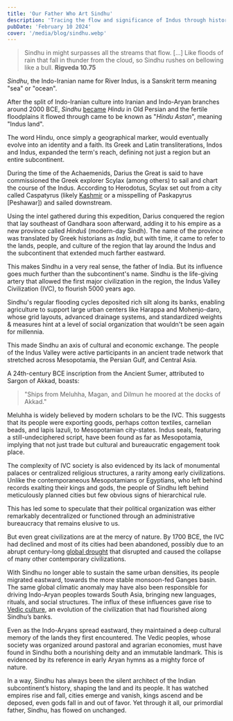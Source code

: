 ```yaml
---
title: 'Our Father Who Art Sindhu'
description: 'Tracing the flow and significance of Indus through history'
pubDate: 'February 10 2024'
cover: '/media/blog/sindhu.webp'
---
```


> Sindhu in might surpasses all the streams that flow. \[...] Like floods of rain that fall in thunder from the cloud, so Sindhu rushes on bellowing like a bull.
> **Rigveda 10.75**

_Sindhu_, the Indo-Iranian name for River Indus, is a Sanskrit term meaning "sea" or "ocean".

After the split of Indo-Iranian culture into Iranian and Indo-Aryan branches around 2000 BCE, _Sindhu_ [became](https://en.wikipedia.org/wiki/Proto-Iranian_language#Development_into_Old_Iranian) _Hindu_ in Old Persian and the fertile floodplains it flowed through came to be known as "_Hindu Astan_", meaning "Indus land".

The word Hindu, once simply a geographical marker, would eventually evolve into an identity and a faith. Its Greek and Latin transliterations, Indos and Indus, expanded the term's reach, defining not just a region but an entire subcontinent.

During the time of the Achaemenids, Darius the Great is said to have commissioned the Greek explorer Scylax (among others) to sail and chart the course of the Indus. According to Herodotus, Scylax set out from a city called Caspatyrus (likely [Kashmir](http://www.perseus.tufts.edu/hopper/text?doc=Perseus%3Atext%3A1999.04.0064%3Aentry%3Dcaspatyrus-geo) or a misspelling of Paskapyrus \[Peshawar]) and sailed downstream.

Using the intel gathered during this expedition, Darius conquered the region that lay southeast of Gandhara soon afterward, adding it to his empire as a new province called _Hinduš_ (modern-day Sindh). The name of the province was translated by Greek historians as _India_, but with time, it came to refer to the lands, people, and culture of the region that lay around the Indus and the subcontinent that extended much farther eastward.

This makes Sindhu in a very real sense, the father of India. But its influence goes much further than the subcontinent's name. Sindhu is the life-giving artery that allowed the first major civilization in the region, the Indus Valley Civilization (IVC), to flourish 5000 years ago.

Sindhu's regular flooding cycles deposited rich silt along its banks, enabling agriculture to support large urban centers like Harappa and Mohenjo-daro, whose grid layouts, advanced drainage systems, and standardized weights & measures hint at a level of social organization that wouldn't be seen again for millennia.

This made Sindhu an axis of cultural and economic exchange. The people of the Indus Valley were active participants in an ancient trade network that stretched across Mesopotamia, the Persian Gulf, and Central Asia.

A 24th-century BCE inscription from the Ancient Sumer, attributed to Sargon of Akkad, boasts:

> "Ships from Meluhha, Magan, and Dilmun he moored at the docks of Akkad."

Meluhha is widely believed by modern scholars to be the IVC. This suggests that its people were exporting goods, perhaps cotton textiles, carnelian beads, and lapis lazuli, to Mesopotamian city-states. Indus seals, featuring a still-undeciphered script, have been found as far as Mesopotamia, implying that not just trade but cultural and bureaucratic engagement took place.

The complexity of IVC society is also evidenced by its lack of monumental palaces or centralized religious structures, a rarity among early civilizations. Unlike the contemporaneous Mesopotamians or Egyptians, who left behind records exalting their kings and gods, the people of Sindhu left behind meticulously planned cities but few obvious signs of hierarchical rule.

This has led some to speculate that their political organization was either remarkably decentralized or functioned through an administrative bureaucracy that remains elusive to us.

But even great civilizations are at the mercy of nature. By 1700 BCE, the IVC had declined and most of its cities had been abandoned, possibly due to an abrupt century-long [global drought](https://en.wikipedia.org/wiki/4.2-kiloyear_event) that disrupted and caused the collapse of many other contemporary civilizations.

With Sindhu no longer able to sustain the same urban densities, its people migrated eastward, towards the more stable monsoon-fed Ganges basin. The same global climatic anomaly may have also been responsible for driving Indo-Aryan peoples towards South Asia, bringing new languages, rituals, and social structures. The influx of these influences gave rise to [Vedic culture](https://en.wikipedia.org/wiki/Vedic_period), an evolution of the civilization that had flourished along Sindhu’s banks.

Even as the Indo-Aryans spread eastward, they maintained a deep cultural memory of the lands they first encountered. The Vedic peoples, whose society was organized around pastoral and agrarian economies, must have found in Sindhu both a nourishing deity and an immutable landmark. This is evidenced by its reference in early Aryan hymns as a mighty force of nature.

In a way, Sindhu has always been the silent architect of the Indian subcontinent’s history, shaping the land and its people. It has watched empires rise and fall, cities emerge and vanish, kings ascend and be deposed, even gods fall in and out of favor. Yet through it all, our primordial father, Sindhu, has flowed on unchanged.
